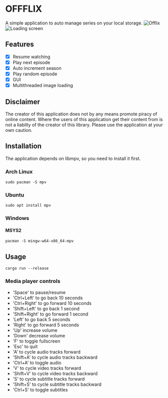# OFFFLIX

A simple application to auto manage series on your local storage.
![Offlix](https://user-images.githubusercontent.com/64161204/215824616-97705990-09f2-4fac-b32d-e2ffcd8e35eb.jpg)
![Loading screen](https://user-images.githubusercontent.com/64161204/216486171-f54d93b7-83d5-4870-915e-4ff8e307ba6a.jpg)

## Features

- [x] Resume watching
- [x] Play next episode
- [x] Auto increment season
- [x] Play random episode
- [x] GUI
- [x] Multithreaded image loading

## Disclaimer

The creator of this application does not by any means promote piracy of online content. Where the users of this application get their content from is not a liabilty of the creator of this library. Please use the application at your own caution.

## Installation
The application depends on libmpv, so you need to install it first.

### Arch Linux
```
sudo pacman -S mpv
```

### Ubuntu
```
sudo apt install mpv
```
### Windows

#### MSYS2
```
pacman -S mingw-w64-x86_64-mpv
```


## Usage

```
cargo run --release
```

### Media player controls

- 'Space' to pause/resume
- 'Ctrl+Left' to go back 10 seconds
- 'Ctrl+Right' to go forward 10 seconds
- 'Shift+Left' to go back 1 second
- 'Shift+Right' to go forward 1 second
- 'Left' to go back 5 seconds
- 'Right' to go forward 5 seconds
- 'Up' increase volume
- 'Down' decrease volume
- 'F' to toggle fullscreen
- 'Esc' to quit
- 'A' to cycle audio tracks forward
- 'Shift+A' to cycle audio tracks backward
- 'Ctrl+A' to toggle audio
- 'V' to cycle video tracks forward
- 'Shift+V' to cycle video tracks backward
- 'S' to cycle subtitle tracks forward
- 'Shift+S' to cycle subtitle tracks backward
- 'Ctrl+S' to toggle subtitles
